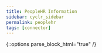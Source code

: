 ```yaml
---
title: PeopleHR Information
sidebar: cyclr_sidebar
permalink: peoplehr
tags: [connector]
---
```

{::options parse_block_html="true" /}
